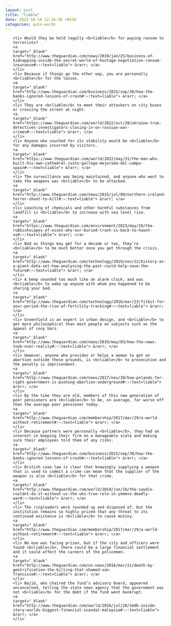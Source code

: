 ```yaml
---
layout: post
title: "liable"
date: 2023-10-10 12:34:56 +0530
categories: auto-words
---
```

<ol>

    <li> Would they be held legally <b>liable</b> for paying ransom to terrorists?
    <a 
    target="_blank" 
    href="http://www.theguardian.com/news/2019/jan/25/business-of-kidnapping-inside-the-secret-world-of-hostage-negotiation-ransom-insurance#:~:text=liable"> &rarr; </a>
    </li>
    <li> Because if things go the other way, you are personally <b>liable</b> for the losses.
    <a 
    target="_blank" 
    href="http://www.theguardian.com/business/2015/sep/30/how-the-banks-ignored-lessons-of-crash#:~:text=liable"> &rarr; </a>
    </li>
    <li> They are <b>liable</b> to meet their attackers on city buses or crossing the street at night.
    <a 
    target="_blank" 
    href="https://www.theguardian.com/world/2022/oct/20/ukraine-true-detectives-investigators-closing-in-on-russian-war-crimes#:~:text=liable"> &rarr; </a>
    </li>
    <li> Anyone who vouched for its stability would be <b>liable</b> for any damages incurred by visitors.
    <a 
    target="_blank" 
    href="https://www.theguardian.com/world/2022/may/31/the-man-who-built-his-own-cathedral-justo-gallego-mejorada-del-campo-spain#:~:text=liable"> &rarr; </a>
    </li>
    <li> The surveillance was being maintained, and anyone who went to take the weapons was <b>liable</b> to be attacked.
    <a 
    target="_blank" 
    href="http://www.theguardian.com/news/2015/jul/09/northern-ireland-terror-shoot-to-kill#:~:text=liable"> &rarr; </a>
    </li>
    <li> Leaching of chemicals and other harmful substances from landfill is <b>liable</b> to increase with sea level rise.
    <a 
    target="_blank" 
    href="https://www.theguardian.com/environment/2023/may/18/the-rubbishscapes-of-essex-why-our-buried-trash-is-back-to-haunt-us#:~:text=liable"> &rarr; </a>
    </li>
    <li> Bad as things may get for a decade or two, they’re <b>liable</b> to be much better once you get through the crisis.
    <a 
    target="_blank" 
    href="http://www.theguardian.com/technology/2019/nov/12/history-as-a-giant-data-set-how-analysing-the-past-could-help-save-the-future#:~:text=liable"> &rarr; </a>
    </li>
    <li> A beep sounded too much like an alarm clock, and was <b>liable</b> to wake up anyone with whom you happened to be sharing your bed.
    <a 
    target="_blank" 
    href="http://www.theguardian.com/technology/2016/mar/23/fitbit-for-your-period-the-rise-of-fertility-tracking#:~:text=liable"> &rarr; </a>
    </li>
    <li> Greenfield is an expert in urban design, and <b>liable</b> to get more philosophical than most people on subjects such as the appeal of cosy bars.
    <a 
    target="_blank" 
    href="http://www.theguardian.com/news/2019/may/03/how-the-news-took-over-reality#:~:text=liable"> &rarr; </a>
    </li>
    <li> However, anyone who provides or helps a woman to get an abortion outside these grounds, is <b>liable</b> to prosecution and the penalty is imprisonment.
    <a 
    target="_blank" 
    href="http://www.theguardian.com/news/2017/nov/30/how-polands-far-right-government-is-pushing-abortion-underground#:~:text=liable"> &rarr; </a>
    </li>
    <li> By the time they are old, members of this new generation of poor pensioners are <b>liable</b> to be, on average, far worse off than the average poor pensioner today.
    <a 
    target="_blank" 
    href="http://www.theguardian.com/membership/2017/mar/29/a-world-without-retirement#:~:text=liable"> &rarr; </a>
    </li>
    <li> Because partners were personally <b>liable</b>, they had an interest in keeping their firm on a manageable scale and making sure their employees told them of any risks.
    <a 
    target="_blank" 
    href="http://www.theguardian.com/business/2015/sep/30/how-the-banks-ignored-lessons-of-crash#:~:text=liable"> &rarr; </a>
    </li>
    <li> British case law is clear that knowingly supplying a weapon that is used to commit a crime can mean that the supplier of the weapon is also <b>liable</b> for that crime.
    <a 
    target="_blank" 
    href="http://www.theguardian.com/world/2019/jun/18/the-saudis-couldnt-do-it-without-us-the-uks-true-role-in-yemens-deadly-war#:~:text=liable"> &rarr; </a>
    </li>
    <li> The ringleaders were rounded up and disposed of, but the institution remains so highly prized that any threat to its continued existence is <b>liable</b> to cause mutiny.
    <a 
    target="_blank" 
    href="http://www.theguardian.com/membership/2017/mar/29/a-world-without-retirement#:~:text=liable"> &rarr; </a>
    </li>
    <li> No one was facing prison, but if the city and officers were found <b>liable</b>, there could be a large financial settlement and it could affect the careers of the policemen.
    <a 
    target="_blank" 
    href="http://www.theguardian.com/us-news/2016/mar/21/death-by-gentrification-the-killing-that-shamed-san-francisco#:~:text=liable"> &rarr; </a>
    </li>
    <li> Najib, who chaired the fund’s advisory board, appeared unconcerned, telling the state news agency that the government was not <b>liable</b> for the debt if the fund went bankrupt.
    <a 
    target="_blank" 
    href="http://www.theguardian.com/world/2016/jul/28/1mdb-inside-story-worlds-biggest-financial-scandal-malaysia#:~:text=liable"> &rarr; </a>
    </li>